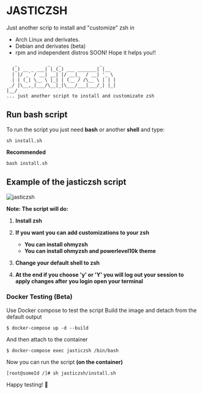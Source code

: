 # JASTICZSH 
Just another scrip to install and "customize" zsh in
* Arch Linux and derivates. 
* Debian and derivates (beta)
* rpm and independent distros SOON!
Hope it helps you!!

```
   _           _   _              _     
  (_) __ _ ___| |_(_) ___ _______| |__  
  | |/ _` / __| __| |/ __|_  / __| '_ \ 
  | | (_| \__ \ |_| | (__ / /\__ \ | | |
 _/ |\__,_|___/\__|_|\___/___|___/_| |_|
|__/                                    
... just another script to install and customizate zsh
```

## Run bash script

To run the script you just need **bash** or another **shell** and type:

```
sh install.sh
```

**Recommended**
```
bash install.sh
```

## Example of the jasticzsh script


![jasticzsh](https://raw.githubusercontent.com/devsantoss/jasticzsh-media/master/jasticzsh.gif)

**Note: The script will do:**

1. **Install zsh**

2. **If you want you can add customizations to your zsh**
    * **You can install ohmyzsh**
    * **You can install ohmyzsh and powerlevel10k theme**

3. **Change your default shell to zsh**

4. **At the end if you choose 'y' or 'Y' you will log out your session to apply changes after you login open your terminal**

### Docker Testing (Beta)
Use Docker compose to test the script
Build the image and detach from the default output
```
$ docker-compose up -d --build
```

And then attach to the container
```
$ docker-compose exec jasticzsh /bin/bash
```

Now you can run the script **(on the container)**
```
[root@someId /]# sh jasticzsh/install.sh
```
Happy testing! 🐋